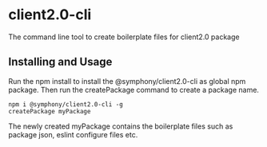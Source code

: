 # client2.0-cli
The command line tool to create boilerplate files for client2.0 package

## Installing and Usage

Run the npm install to install the @symphony/client2.0-cli as global npm package.
Then run the createPackage command to create a package name.

```
npm i @symphony/client2.0-cli -g
createPackage myPackage
```

The newly created myPackage contains the boilerplate files such as package json, eslint configure files etc.

